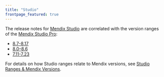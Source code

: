 ```yaml
---
title: "Studio"
frontpage_featured: true
---
```


The release notes for [Mendix Studio](/studio/index) are correlated with the version ranges of the [Mendix Studio Pro](../studio-pro/index): 

* [8.7-8.17](8.7-8.17)
* [8.0–8.6](8.0-8.6)
* [7.11-7.23](7.11-7.23)

For details on how Studio ranges relate to Mendix versions, see [Studio Ranges & Mendix Versions](/studio/general-versions).
